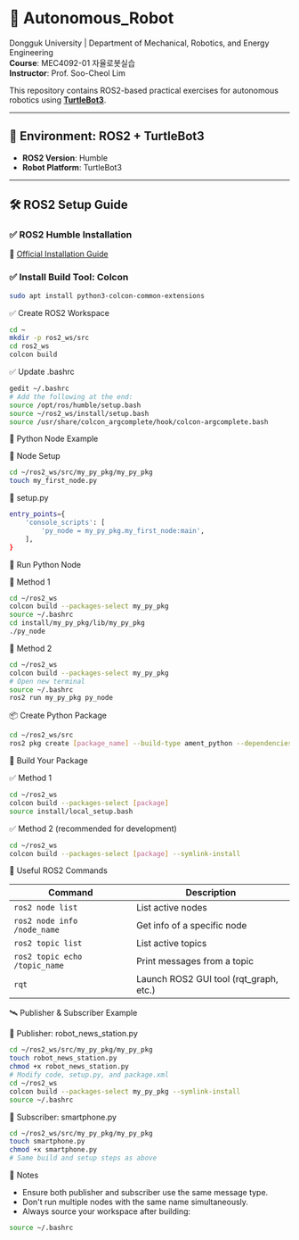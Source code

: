 # 🤖 Autonomous_Robot

Dongguk University | Department of Mechanical, Robotics, and Energy Engineering  
**Course**: MEC4092-01 자율로봇실습  
**Instructor**: Prof. Soo-Cheol Lim

This repository contains ROS2-based practical exercises for autonomous robotics using [**TurtleBot3**](https://emanual.robotis.com/docs/en/platform/turtlebot3/overview/).

---

## 🧱 Environment: ROS2 + TurtleBot3

- **ROS2 Version**: Humble
- **Robot Platform**: TurtleBot3

---

## 🛠️ ROS2 Setup Guide

### ✅ ROS2 Humble Installation
📄 [Official Installation Guide](https://docs.ros.org/en/humble/Installation/Ubuntu-Install-Debians.html)

### ✅ Install Build Tool: Colcon

```bash
sudo apt install python3-colcon-common-extensions
```

✅ Create ROS2 Workspace

```bash
cd ~
mkdir -p ros2_ws/src
cd ros2_ws
colcon build
```

✅ Update .bashrc

```bash
gedit ~/.bashrc
# Add the following at the end:
source /opt/ros/humble/setup.bash
source ~/ros2_ws/install/setup.bash
source /usr/share/colcon_argcomplete/hook/colcon-argcomplete.bash
```

🐍 Python Node Example

📁 Node Setup

```bash
cd ~/ros2_ws/src/my_py_pkg/my_py_pkg
touch my_first_node.py
```

🔧 setup.py

```bash
entry_points={
    'console_scripts': [
        'py_node = my_py_pkg.my_first_node:main',
    ],
}
```

🚀 Run Python Node

🔹 Method 1

```bash
cd ~/ros2_ws
colcon build --packages-select my_py_pkg
source ~/.bashrc
cd install/my_py_pkg/lib/my_py_pkg
./py_node
```

🔹 Method 2

```bash
cd ~/ros2_ws
colcon build --packages-select my_py_pkg
# Open new terminal
source ~/.bashrc
ros2 run my_py_pkg py_node
```

📦 Create Python Package

```bash
cd ~/ros2_ws/src
ros2 pkg create [package_name] --build-type ament_python --dependencies rclpy
```

🧪 Build Your Package

✅ Method 1

```bash
cd ~/ros2_ws
colcon build --packages-select [package]
source install/local_setup.bash
```

✅ Method 2 (recommended for development)

```bash
cd ~/ros2_ws
colcon build --packages-select [package] --symlink-install
```

🧰 Useful ROS2 Commands


| Command                       | Description                             |
| ----------------------------- | --------------------------------------- |
| `ros2 node list`              | List active nodes                       |
| `ros2 node info /node_name`   | Get info of a specific node             |
| `ros2 topic list`             | List active topics                      |
| `ros2 topic echo /topic_name` | Print messages from a topic             |
| `rqt`                         | Launch ROS2 GUI tool (rqt\_graph, etc.) |


🛰️ Publisher & Subscriber Example

📝 Publisher: robot_news_station.py

```bash
cd ~/ros2_ws/src/my_py_pkg/my_py_pkg
touch robot_news_station.py
chmod +x robot_news_station.py
# Modify code, setup.py, and package.xml
cd ~/ros2_ws
colcon build --packages-select my_py_pkg --symlink-install
source ~/.bashrc
```

📝 Subscriber: smartphone.py

```bash
cd ~/ros2_ws/src/my_py_pkg/my_py_pkg
touch smartphone.py
chmod +x smartphone.py
# Same build and setup steps as above
```


📎 Notes

- Ensure both publisher and subscriber use the same message type.
- Don't run multiple nodes with the same name simultaneously.
- Always source your workspace after building:

```bash
source ~/.bashrc
```


